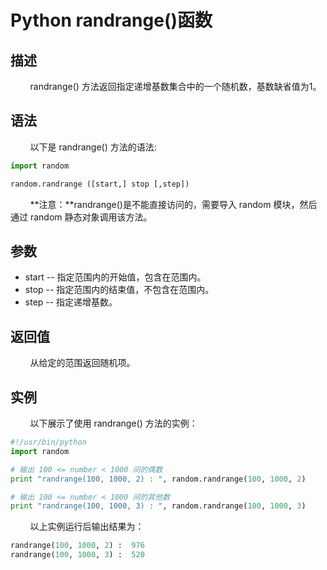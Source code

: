 # Python randrange()函数
## 描述
&#160;&#160;&#160;&#160;&#160;&#160;&#160;&#160;randrange() 方法返回指定递增基数集合中的一个随机数，基数缺省值为1。

## 语法
&#160;&#160;&#160;&#160;&#160;&#160;&#160;&#160;以下是 randrange() 方法的语法:

```python
import random

random.randrange ([start,] stop [,step])
```

&#160;&#160;&#160;&#160;&#160;&#160;&#160;&#160;**注意：**randrange()是不能直接访问的，需要导入 random 模块，然后通过 random 静态对象调用该方法。

## 参数
- start -- 指定范围内的开始值，包含在范围内。
- stop -- 指定范围内的结束值，不包含在范围内。
- step -- 指定递增基数。

## 返回值
&#160;&#160;&#160;&#160;&#160;&#160;&#160;&#160;从给定的范围返回随机项。

## 实例
&#160;&#160;&#160;&#160;&#160;&#160;&#160;&#160;以下展示了使用 randrange() 方法的实例：


```python
#!/usr/bin/python
import random

# 输出 100 <= number < 1000 间的偶数
print "randrange(100, 1000, 2) : ", random.randrange(100, 1000, 2)

# 输出 100 <= number < 1000 间的其他数
print "randrange(100, 1000, 3) : ", random.randrange(100, 1000, 3)
```

&#160;&#160;&#160;&#160;&#160;&#160;&#160;&#160;以上实例运行后输出结果为：

```python
randrange(100, 1000, 2) :  976
randrange(100, 1000, 3) :  520
```
